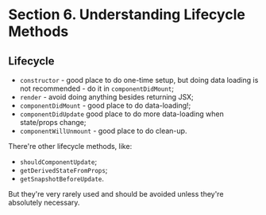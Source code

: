 # Section 6. Understanding Lifecycle Methods

## Lifecycle

- `constructor` - good place to do one-time setup, but doing data loading is not recommended - do it in `componentDidMount`;
- `render` - avoid doing anything besides returning JSX;
- `componentDidMount` - good place to do data-loading!;
- `componentDidUpdate` good place to do more data-loading when state/props change;
- `componentWillUnmount` - good place to do clean-up.

There're other lifecycle methods, like:

- `shouldComponentUpdate`;
- `getDerivedStateFromProps`;
- `getSnapshotBeforeUpdate`.

But they're very rarely used and should be avoided unless they're absolutely necessary.
